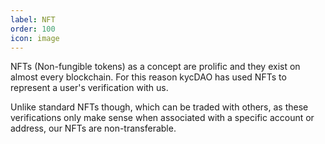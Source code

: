 ```yaml
---
label: NFT
order: 100
icon: image
---
```


NFTs (Non-fungible tokens) as a concept are prolific and they exist on almost every blockchain. For this reason kycDAO has used NFTs to represent a user's verification with us.

Unlike standard NFTs though, which can be traded with others, as these verifications only make sense when associated with a specific account or address, our NFTs are non-transferable.